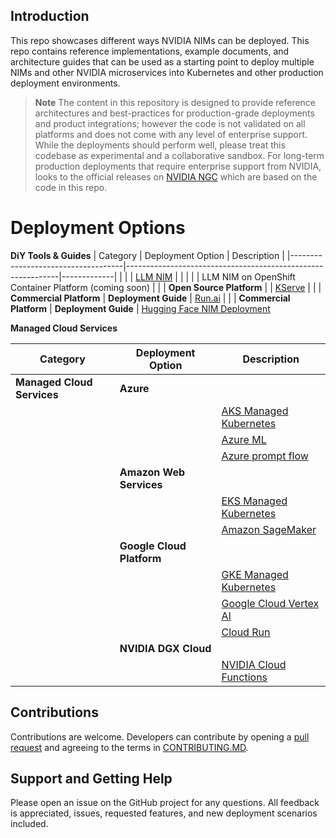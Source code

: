 ## Introduction
This repo showcases different ways NVIDIA NIMs can be deployed. This repo contains reference implementations, example documents, and architecture guides that can be used as a starting point to deploy multiple NIMs and other NVIDIA microservices into Kubernetes and other production deployment environments.

> **Note**
> The content in this repository is designed to provide reference architectures and best-practices for production-grade deployments and product integrations; however the code is not validated on all platforms and does not come with any level of enterprise support. While the deployments should perform well, please treat this codebase as experimental and a collaborative sandbox. For long-term production deployments that require enterprise support from NVIDIA, looks to the official releases on [NVIDIA NGC](https://ngc.nvidia.com/) which are based on the code in this repo.

# Deployment Options

**DiY Tools & Guides** 
| Category                           | Deployment Option                                           | Description |
|------------------------------------|-------------------------------------------------------------|-------------|
|                                    | | [LLM NIM](https://github.com/NVIDIA/nim-deploy/tree/main/helm/nim-llm)                                            |             |
|                                    | | LLM NIM on OpenShift Container Platform (coming soon) |             |
| **Open Source Platform**           | | [KServe](https://github.com/NVIDIA/nim-deploy/tree/main/kserve)                                             |             |
| **Commercial Platform**            | **Deployment Guide**  | [Run.ai](https://github.com/NVIDIA/nim-deploy/tree/main/cloud-service-providers/runai)          |             |
| **Commercial Platform**            | **Deployment Guide**   | [Hugging Face NIM Deployment](https://github.com/NVIDIA/nim-deploy/tree/main/docs/hugging-face-nim-deployment)     

**Managed Cloud Services**

| Category                           | Deployment Option                                           | Description |
|------------------------------------|-------------------------------------------------------------|-------------|
| **Managed Cloud Services** | **Azure**                                                |             |
|                                    | | [AKS Managed Kubernetes](https://github.com/NVIDIA/nim-deploy/tree/main/cloud-service-providers/azure/aks)                             |             |
|                                    | | [Azure ML](https://github.com/NVIDIA/nim-deploy/tree/main/cloud-service-providers/azure/azureml)                                    |             |
|                                    | | [Azure prompt flow](https://github.com/NVIDIA/nim-deploy/tree/main/cloud-service-providers/azure/promptflow)                                  |             |
|                                    | **Amazon Web Services**                                     |             |
|                                    | | [EKS Managed Kubernetes](https://github.com/NVIDIA/nim-deploy/tree/main/cloud-service-providers/aws/eks)                             |             |
|                                    | | [Amazon SageMaker](https://github.com/NVIDIA/nim-deploy/tree/main/cloud-service-providers/aws/sagemaker)                                   |             |
|                                    | **Google Cloud Platform**                                   |             |
|                                    | | [GKE Managed Kubernetes](https://github.com/NVIDIA/nim-deploy/tree/main/cloud-service-providers/google-cloud/gke)                             |             |
|                                    | | [Google Cloud Vertex AI](https://github.com/NVIDIA/nim-deploy/tree/main/cloud-service-providers/google-cloud/vertexai/python)               |             |
|                                    | | [Cloud Run](https://github.com/NVIDIA/nim-deploy/tree/main/cloud-service-providers/google-cloud/cloudrun)                             |             |
|                                    | **NVIDIA DGX Cloud**                                        |             |
|                                    | | [NVIDIA Cloud Functions](https://github.com/NVIDIA/nim-deploy/tree/main/cloud-service-providers/nvidia/nvcf)                             |           


## Contributions
Contributions are welcome. Developers can contribute by opening a [pull request](https://help.github.com/en/articles/about-pull-requests) and agreeing to the terms in [CONTRIBUTING.MD](CONTRIBUTING.MD).


## Support and Getting Help

Please open an issue on the GitHub project for any questions. All feedback is appreciated, issues, requested features, and new deployment scenarios included.
